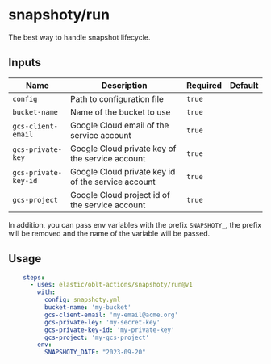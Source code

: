 # <!--name-->snapshoty/run<!--/name-->


<!--description-->
The best way to handle snapshot lifecycle.
<!--/description-->

## Inputs
<!--inputs-->
| Name                 | Description                                        | Required | Default |
|----------------------|----------------------------------------------------|----------|---------|
| `config`             | Path to configuration file                         | `true`   | ` `     |
| `bucket-name`        | Name of the bucket to use                          | `true`   | ` `     |
| `gcs-client-email`   | Google Cloud email of the service account          | `true`   | ` `     |
| `gcs-private-key`    | Google Cloud private key of the service account    | `true`   | ` `     |
| `gcs-private-key-id` | Google Cloud private key id of the service account | `true`   | ` `     |
| `gcs-project`        | Google Cloud project id of the service account     | `true`   | ` `     |
<!--/inputs-->

In addition, you can pass env variables with the prefix `SNAPSHOTY_`, the prefix will be removed and the name
of the variable will be passed.

## Usage

<!--usage action="elastic/oblt-actions/snapshoty/run" version="env:VERSION"-->
```yaml
    steps:
      - uses: elastic/oblt-actions/snapshoty/run@v1
        with:
          config: snapshoty.yml
          bucket-name: 'my-bucket'
          gcs-client-email: 'my-email@acme.org'
          gcs-private-ley: 'my-secret-key'
          gcs-private-key-id: 'my-private-key'
          gcs-project: 'my-gcs-project'
        env:
          SNAPSHOTY_DATE: "2023-09-20"
```

<!--/usage-->

